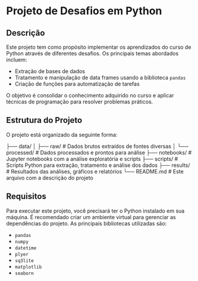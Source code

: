 # Projeto de Desafios em Python

## Descrição

Este projeto tem como propósito implementar os aprendizados do curso de Python através de diferentes desafios. Os principais temas abordados incluem:
- Extração de bases de dados
- Tratamento e manipulação de data frames usando a biblioteca `pandas`
- Criação de funções para automatização de tarefas

O objetivo é consolidar o conhecimento adquirido no curso e aplicar técnicas de programação para resolver problemas práticos.

## Estrutura do Projeto

O projeto está organizado da seguinte forma:

├── data/
│ ├── raw/ # Dados brutos extraídos de fontes diversas
│ └── processed/ # Dados processados e prontos para análise
├── notebooks/ # Jupyter notebooks com a análise exploratória e scripts
├── scripts/ # Scripts Python para extração, tratamento e análise dos dados
├── results/ # Resultados das análises, gráficos e relatórios
└── README.md # Este arquivo com a descrição do projeto

## Requisitos

Para executar este projeto, você precisará ter o Python instalado em sua máquina. É recomendado criar um ambiente virtual para gerenciar as dependências do projeto. As principais bibliotecas utilizadas são:

- `pandas`
- `numpy`
- `datetime`
- `plyer`
- `sq3lite`
- `matplotlib`
- `seaborn`